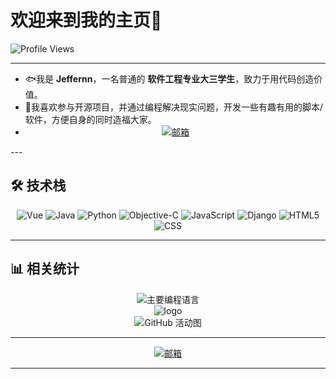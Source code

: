 <div align="lift">
  <h1>欢迎来到我的主页🎉</h1>
   <img src="https://komarev.com/ghpvc/?username=Jeffernn&style=flat-square&color=blue" alt="Profile Views" />
</div>

---

- 🐟️我是 **Jeffernn**，一名普通的 **软件工程专业大三学生**，致力于用代码创造价值。
- 💖我喜欢参与开源项目，并通过编程解决现实问题，开发一些有趣有用的脚本/软件，方便自身的同时造福大家。
- <div align="center">
  <a href="mailto:Jeffern1030@gmail.com"><img src="https://img.shields.io/badge/邮箱-Jeffern1030@gmail.com-D14836?style=flat-square&logo=Gmail&logoColor=white" alt="邮箱" />
  </a>
</div>
---

## 🛠️ 技术栈

<div align="center">
  <img src="https://img.shields.io/badge/Vue-4FC08D?style=flat-square&logo=Vue.js&logoColor=white" alt="Vue" />
  <img src="https://img.shields.io/badge/Java-007396?style=flat-square&logo=Java&logoColor=white" alt="Java" />
  <img src="https://img.shields.io/badge/Python-3776AB?style=flat-square&logo=Python&logoColor=white" alt="Python" />
  <img src="https://img.shields.io/badge/Objective--C-3C99D4?style=flat-square&logo=Apple&logoColor=white" alt="Objective-C" />
  <img src="https://img.shields.io/badge/JavaScript-F7DF1E?style=flat-square&logo=JavaScript&logoColor=black" alt="JavaScript" />
  <img src="https://img.shields.io/badge/Django-092E20?style=flat-square&logo=Django&logoColor=white" alt="Django" />
  <img src="https://img.shields.io/badge/HTML5-E34F26?style=flat-square&logo=HTML5&logoColor=white" alt="HTML5" />
  <img src="https://img.shields.io/badge/CSS3-1572B6?style=flat-square&logo=CSS3&logoColor=white" alt="CSS" />
</div>

---

## 📊 相关统计

<div align="center">
  <img src="https://github-readme-stats.vercel.app/api/top-langs/?username=jeffernn&layout=compact&theme=Default&show_icons=true&locale=cn&hide=prs&rank_icon=github&custom_width=500" alt="主要编程语言" />
</div>
  <div align="center">
  <img src="https://github-readme-stats.vercel.app/api?username=Jeffernn&show_icons=true&theme=Default&locale=cn&hide=prs&rank_icon=github" alt="logo" />
</div>
<div align="center">
  <img src="https://github-readme-activity-graph.vercel.app/graph?username=Jeffernn&theme=dracula&hide_border=ture&area=true&custom_title=GitHub%20活动图" alt="GitHub 活动图" />
</div>

---
<div align="center">
  <a href="mailto:Jeffern1030@gmail.com"><img src="https://img.shields.io/badge/邮箱-Jeffern1030@gmail.com-D14836?style=flat-square&logo=Gmail&logoColor=white" alt="邮箱" />
  </a>
</div>

---
